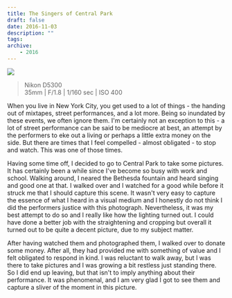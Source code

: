 ```yaml
---
title: The Singers of Central Park
draft: false
date: 2016-11-03
description: ""
tags:
archive:
    - 2016
---
```


![](https://i.imgur.com/QPjqZ8P.jpg)

<!-- more -->

> Nikon D5300  
> 35mm | F/1.8 | 1/160 sec | ISO 400

When you live in New York City, you get used to a lot of things - the handing out of mixtapes, street performances, and a lot more. Being so inundated by these events, we often ignore them. I'm certainly not an exception to this - a lot of street performance can be said to be mediocre at best, an attempt by the performers to eke out a living or perhaps a little extra money on the side. But there are times that I feel compelled - almost obligated - to stop and watch. This was one of those times.

Having some time off, I decided to go to Central Park to take some pictures. It has certainly been a while since I've become so busy with work and school. Walking around, I neared the Bethesda fountain and heard singing and good one at that. I walked over and I watched for a good while before it struck me that I should capture this scene. It wasn't very easy to capture the essence of what I heard in a visual medium and I honestly do not think I did the performers justice with this photograph. Nevertheless, it was my best attempt to do so and I really like how the lighting turned out. I could have done a better job with the straightening and cropping but overall it turned out to be quite a decent picture, due to my subject matter.

After having watched them and photographed them, I walked over to donate some money. After all, they had provided me with something of value and I felt obligated to respond in kind. I was reluctant to walk away, but I was there to take pictures and I was growing a bit restless just standing there. So I did end up leaving, but that isn't to imply anything about their performance. It was phenomenal, and I am very glad I got to see them and capture a sliver of the moment in this picture.
